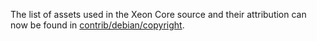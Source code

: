 The list of assets used in the Xeon Core source and their attribution can now be found in [contrib/debian/copyright](../contrib/debian/copyright).
